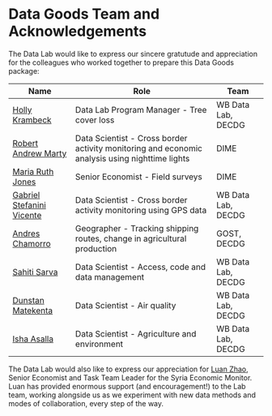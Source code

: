 # Data Goods Team and Acknowledgements

The Data Lab would like to express our sincere gratutude and appreciation for the colleagues who worked together to prepare this Data Goods package:

| **Name**                                                   | **Role**                                                                                  | **Team**           |
| ---------------------------------------------------------- | ----------------------------------------------------------------------------------------- | ------------------ |
| [Holly Krambeck](mailto:hkrambeck@worldbank.org)           | Data Lab Program Manager - Tree cover loss                                                                          | WB Data Lab, DECDG |
| [Robert Andrew Marty](mailto:rmarty@worldbank.org)         | Data Scientist - Cross border activity   monitoring and economic analysis using nighttime lights | DIME               |
| [Maria Ruth Jones](mailto:mjones5@worldbank.org)           | Senior Economist - Field surveys                                                          | DIME               |
| [Gabriel Stefanini Vicente](mailto:gvicente@worldbank.org) | Data Scientist - Cross border activity   monitoring using GPS data                        | WB Data Lab, DECDG |
| [Andres Chamorro](mailto:achamorroelizond@worldbank.org)   | Geographer - Tracking shipping routes,   change in agricultural production                | GOST, DECDG        |
| [Sahiti Sarva](mailto:ssarva@worldbank.org)                | Data Scientist - Access, code and data   management                                       | WB Data Lab, DECDG |
| [Dunstan Matekenta](mailto:dmatekenya@worldbankgroup.org)                | Data Scientist - Air quality                                       | WB Data Lab, DECDG |
| [Isha Asalla](mailto:asallaisha22@gmail.com)                | Data Scientist - Agriculture and environment                                     | WB Data Lab, DECDG |

The Data Lab would also like to express our appreciation for [Luan Zhao](mailto:lzhao1@worldbank.org), Senior Economist and Task Team Leader for the Syria Economic Monitor. Luan has provided enormous support (and encouragement!) to the Lab team, working alongside us as we experiment with new data methods and modes of collaboration, every step of the way.
